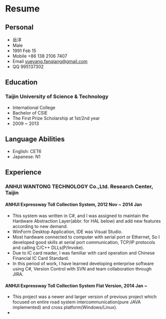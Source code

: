 # Resume

## Personal
* 岳洋
* Male
* 1991 Feb 15
* Mobile +86 138 2106 7407
* Email yueyang.fanqiang@gmail.com
* QQ 995137302

## Education
### Taijin University of Science & Technology
* International College
* Bachelor of CSIE
* The First Prize Scholarship at 1st/2nd year
* 2009 ~ 2013

## Language Abilities
* English: CET6
* Japanese: N1

## Experience
### ANHUI WANTONG TECHNOLOGY Co.,Ltd. Research Center, Taijin
#### ANHUI Expressway Toll Collection System, 2012 Nov ~ 2014 Jan
* This system was written in C#, and I was assigned to maintain the Hardware Abstraction Layer(abbr. for HAL below) and add new features according to new demand.
* WinForm Desktop Application, IDE was Visual Studio.
* Most hardware connected to computer with serial port or Ethernet, So I developed good skills at serial port communication, TCP/IP protocols and calling C/C++ DLLs(P/Invoke).
* Due to IC card reader, I was familiar with card operation and Chinese Financial IC Card Standard.
* In this period of work, I have learned developing enterprise software using C#, Version Control with SVN and team collaboration through JIRA.
#### ANHUI Expressway Toll Collection System Flat Version, 2014 Jan ~ 
* This project was a newer and larger version of previous project which focused on entire road system intercommunication(pure JAVA implemented) and cross platform(Windows/Linux).
* 

